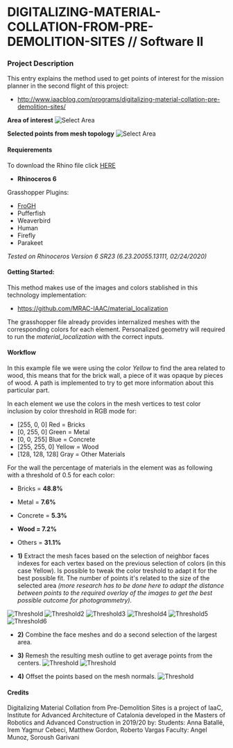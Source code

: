 # DIGITALIZING-MATERIAL-COLLATION-FROM-PRE-DEMOLITION-SITES // Software II
### Project Description

This entry explains the method used to get points of interest for the mission planner in the second flight of this project:
* http://www.iaacblog.com/programs/digitalizing-material-collation-pre-demolition-sites/

**Area of interest**
![Select Area](./doc/Select_Area_2.jpg)

**Selected points from mesh topology**
![Select Area](./doc/Select_Area.jpg)

#### Requierements

To download the Rhino file click [HERE](https://drive.google.com/drive/folders/1oU48m0Eazm6iBU8ubfr_FgoaLeqjJuxY?usp=sharing)

* **Rhinoceros 6**

Grasshopper Plugins:

* [FroGH](http://www.co-de-it.com/wordpress/frogh.html)
* Pufferfish
* Weaverbird
* Human
* Firefly
* Parakeet

*Tested on Rhinoceros Version 6 SR23 (6.23.20055.13111, 02/24/2020)*

#### Getting Started:

This method makes use of the images and colors stablished in this technology implementation:
* https://github.com/MRAC-IAAC/material_localization

The grasshopper file already provides internalized meshes with the corresponding colors for each element. Personalized geometry will required to run the *material_localization* with the correct inputs.

#### Workflow

In this example file we were using the color *Yellow* to find the area related to wood, this means that for the brick wall, a piece of it was opaque by pieces of wood. A path is implemented to try to get more information about this particular part.

In each element we use the colors in the mesh vertices to test color inclusion by color threshold in RGB mode for:

* [255, 0, 0] Red = Bricks
* [0, 255, 0] Green = Metal
* [0, 0, 255] Blue = Concrete
* [255, 255, 0] Yellow = Wood
* [128, 128, 128] Gray = Other Materials

For the wall the percentage of materials in the element was as following with a threshold of 0.5 for each color:

* Bricks = **48.8%**
* Metal = **7.6%**
* Concrete = **5.3%**
* **Wood = 7.2%**
* Others = **31.1%**

* **1)** Extract the mesh faces based on the selection of neighbor faces indexes for each vertex based on the previous selection of colors (in this case Yellow).
Is possible to tweak the color treshold to adapt it for the best possible fit. The number of points it's related to the size of the selected area *(more research has to be done here to adapt the distance between points to the required overlay of the images to get the best possible outcome for photogrammetry).*

![Threshold](./doc/Area_1.png)
![Threshold2](./doc/Area_2.png)
![Threshold3](./doc/Area_3.png)
![Threshold4](./doc/Area_4.png)
![Threshold5](./doc/Area_5.png)
![Threshold6](./doc/Area_6.png)

* **2)** Combine the face meshes and do a second selection of the largest area.
* **3)** Remesh the resulting mesh outline to get average points from the centers.
![Threshold](./doc/Step_1.jpg)
![Threshold](./doc/Step_2.jpg)

* **4)** Offset the points based on the mesh normals.
![Threshold](./doc/Step_3.jpg)

#### Credits
Digitalizing Material Collation from Pre-Demolition Sites is a project of IaaC, Institute for Advanced Architecture of Catalonia developed in the Masters of Robotics and Advanced Construction in 2019/20 by: Students: Anna Batallé, Irem Yagmur Cebeci, Matthew Gordon, Roberto Vargas Faculty: Angel Munoz, Soroush Garivani
